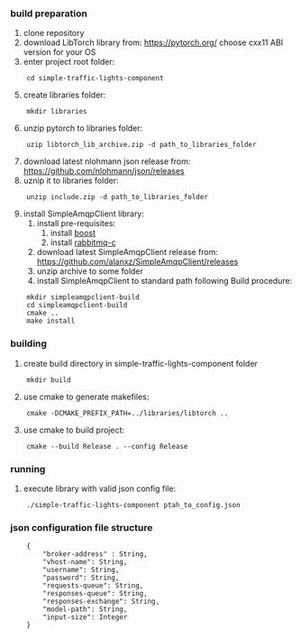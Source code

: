 ### build preparation
1. clone repository
2. download LibTorch library from: https://pytorch.org/  choose cxx11 ABI version for your OS
3. enter project root folder:
```
    cd simple-traffic-lights-component 
```
5. create libraries folder:
```
    mkdir libraries
```
6. unzip pytorch to libraries folder:
```
    uzip libtorch_lib_archive.zip -d path_to_libraries_folder
```
7. download latest nlohmann json release from: https://github.com/nlohmann/json/releases
8. uznip it to libraries folder:
```
    unzip include.zip -d path_to_libraries_folder
```
9. install SimpleAmqpClient library:
    1. install pre-requisites:
        1. install [boost](https://www.boost.org/users/history/version_1_73_0.html)
        2. install [rabbitmq-c](https://github.com/alanxz/rabbitmq-c)
    2. download latest SimpleAmqpClient release from: https://github.com/alanxz/SimpleAmqpClient/releases
    3. unzip archive to some folder
    4. install SimpleAmqpClient to standard path following Build procedure:
```
    mkdir simpleamqpclient-build
    cd simpleamqpclient-build
    cmake ..
    make install
```
### building
1. create build directory in simple-traffic-lights-component folder
```
    mkdir build
```
2. use cmake to generate makefiles:
```
    cmake -DCMAKE_PREFIX_PATH=../libraries/libtorch ..
```
3. use cmake to build project:
```
    cmake --build Release . --config Release
```
### running
1. execute library with valid json config file:
```
    ./simple-traffic-lights-component ptah_to_config.json
```
### json configuration file structure
```
    {
        "broker-address" : String,
        "vhost-name": String,
        "username": String,
        "password": String,
        "requests-queue": String,
        "responses-queue": String,
        "responses-exchange": String,
        "model-path": String,
        "input-size": Integer
    }
```
